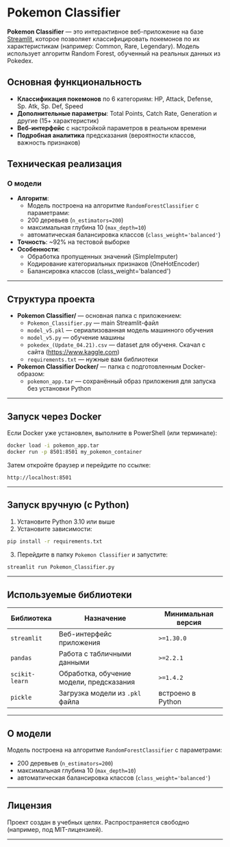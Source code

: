 
# Pokemon Classifier

**Pokemon Classifier** — это интерактивное веб-приложение на базе [Streamlit](https://streamlit.io/), которое позволяет классифицировать покемонов по их характеристикам (например: Common, Rare, Legendary). Модель использует алгоритм Random Forest, обученный на реальных данных из Pokedex.

## Основная функциональность

- **Классификация покемонов** по 6 категориям: HP, Attack, Defense, Sp. Atk, Sp. Def, Speed
- **Дополнительные параметры**: Total Points, Catch Rate, Generation и другие (15+ характеристик)
- **Веб-интерфейс** с настройкой параметров в реальном времени
- **Подробная аналитика** предсказания (вероятности классов, важность признаков)

## Техническая реализация

### О модели
- **Алгоритм**:
  - Модель построена на алгоритме `RandomForestClassifier` с параметрами:
  - 200 деревьев (`n_estimators=200`)
  - максимальная глубина 10 (`max_depth=10`)
  - автоматическая балансировка классов (`class_weight='balanced'`)
- **Точность**: ~92% на тестовой выборке
- **Особенности**:
  - Обработка пропущенных значений (SimpleImputer)
  - Кодирование категориальных признаков (OneHotEncoder)
  - Балансировка классов (class_weight='balanced')
---

## Структура проекта

- **Pokemon Classifier/** — основная папка с приложением:
  - `Pokemon_Classifier.py` — main Streamlit-файл
  - `model_v5.pkl` — сериализованная модель машинного обучения
  - `model_v5.py` — обучение машины
  - `pokedex_(Update_04.21).csv` — dataset для обученя. Скачал с сайта (https://www.kaggle.com)
  - `requirements.txt` — нужные вам библиотеки
- **Pokemon Classifier Docker/** — папка с подготовленным Docker-образом:
  - `pokemon_app.tar` — сохранённый образ приложения для запуска без установки Python

---

## Запуск через Docker

Если Docker уже установлен, выполните в PowerShell (или терминале):

```bash
docker load -i pokemon_app.tar
docker run -p 8501:8501 my_pokemon_container
```

Затем откройте браузер и перейдите по ссылке:

```
http://localhost:8501
```

---

## Запуск вручную (с Python)

1. Установите Python 3.10 или выше
2. Установите зависимости:

```bash
pip install -r requirements.txt
```

3. Перейдите в папку `Pokemon Classifier` и запустите:

```bash
streamlit run Pokemon_Classifier.py
```

---

## Используемые библиотеки

| Библиотека      | Назначение                                  | Минимальная версия |
|-----------------|----------------------------------------------|---------------------|
| `streamlit`     | Веб-интерфейс приложения                    | `>=1.30.0`          |
| `pandas`        | Работа с табличными данными                | `>=2.2.1`           |
| `scikit-learn`  | Обработка, обучение модели, предсказания   | `>=1.4.2`           |
| `pickle`        | Загрузка модели из `.pkl` файла            | встроено в Python   |

---

## О модели

Модель построена на алгоритме `RandomForestClassifier` с параметрами:
- 200 деревьев (`n_estimators=200`)
- максимальная глубина 10 (`max_depth=10`)
- автоматическая балансировка классов (`class_weight='balanced'`)

---

## Лицензия

Проект создан в учебных целях. Распространяется свободно (например, под MIT-лицензией).

---
